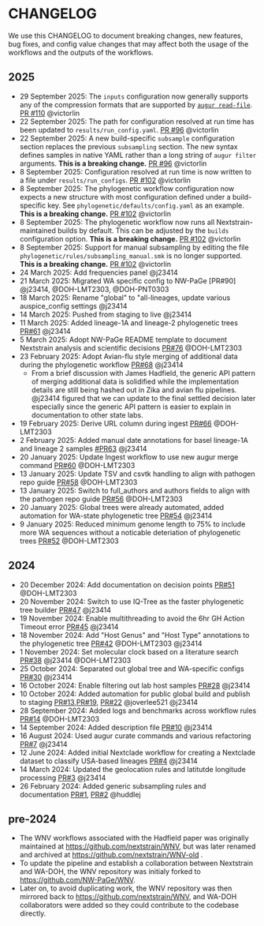 # CHANGELOG

We use this CHANGELOG to document breaking changes, new features, bug fixes, and config value changes that may affect both the usage of the workflows and the outputs of the workflows.

## 2025

* 29 September 2025: The `inputs` configuration now generally supports any of the compression formats that are supported by [`augur read-file`](https://docs.nextstrain.org/projects/augur/page/usage/cli/read-file.html). [PR #110](https://github.com/nextstrain/WNV/pull/110) @victorlin
* 22 September 2025: The path for configuration resolved at run time has been updated to `results/run_config.yaml`. [PR #96](https://github.com/nextstrain/WNV/pull/96) @victorlin
* 22 September 2025: A new build-specific `subsample` configuration section replaces the previous `subsampling` section. The new syntax defines samples in native YAML rather than a long string of `augur filter` arguments. **This is a breaking change.** [PR #96](https://github.com/nextstrain/WNV/pull/96) @victorlin
* 8 September 2025: Configuration resolved at run time is now written to a file under `results/run_configs`. [PR #102](https://github.com/nextstrain/WNV/pull/102) @victorlin
* 8 September 2025: The phylogenetic workflow configuration now expects a new structure with most configuration defined under a build-specific key. See `phylogenetic/defaults/config.yaml` as an example. **This is a breaking change.** [PR #102](https://github.com/nextstrain/WNV/pull/102) @victorlin
* 8 September 2025: The phylogenetic workflow now runs all Nextstrain-maintained builds by default. This can be adjusted by the `builds` configuration option. **This is a breaking change.** [PR #102](https://github.com/nextstrain/WNV/pull/102) @victorlin
* 8 September 2025: Support for manual subsampling by editing the file `phylogenetic/rules/subsampling_manual.smk` is no longer supported. **This is a breaking change.** [PR #102](https://github.com/nextstrain/WNV/pull/102) @victorlin
* 24 March 2025: Add frequencies panel @j23414
* 21 March 2025: Migrated WA specific config to NW-PaGe [PR#90] @j23414, @DOH-LMT2303, @DOH-PNT0303
* 18 March 2025: Rename "global" to "all-lineages, update various auspice_config settings @j23414
* 14 March 2025: Pushed from staging to live @j23414
* 11 March 2025: Added lineage-1A and lineage-2 phylogenetic trees [PR#61](https://github.com/nextstrain/WNV/pull/61) @j23414
* 5 March 2025: Adopt NW-PaGe README template to document Nextstrain analysis and scientific decisions [PR#76](https://github.com/nextstrain/WNV/pull/76) @DOH-LMT2303
* 23 February 2025: Adopt Avian-flu style merging of additional data during the phylogenetic workflow [PR#68](https://github.com/nextstrain/WNV/pull/68) @j23414
    * From a brief discussion with James Hadfield, the generic API pattern of merging additional data is solidified while the implementation details are still being hashed out in Zika and avian flu pipelines. @j23414 figured that we can update to the final settled decision later especially since the generic API pattern is easier to explain in documentation to other state labs.
* 19 February 2025: Derive URL column during ingest [PR#66](https://github.com/nextstrain/WNV/pull/66) @DOH-LMT2303
* 2 February 2025: Added manual date annotations for basel lineage-1A and lineage 2 samples [#PR63](https://github.com/nextstrain/WNV/pull/63) @j23414
* 20 January 2025: Update Ingest workflow to use new augur merge command [PR#60](https://github.com/nextstrain/WNV/pull/60) @DOH-LMT2303
* 13 January 2025: Update TSV and csvtk handling to align with pathogen repo guide [PR#58](https://github.com/nextstrain/WNV/pull/58) @DOH-LMT2303
* 13 January 2025: Switch to full_authors and authors fields to align with the pathogen repo guide [PR#56](https://github.com/nextstrain/WNV/pull/56) @DOH-LMT2303
* 20 January 2025: Global trees were already automated, added automation for WA-state phylogenetic tree [PR#54](https://github.com/nextstrain/WNV/pull/) @j23414
* 9 January 2025: Reduced minimum genome length to 75% to include more WA sequences without a noticable deteriation of phylogenetic trees [PR#52](https://github.com/nextstrain/WNV/pull/52) @DOH-LMT2303

## 2024

* 20 December 2024: Add documentation on decision points [PR#51](https://github.com/nextstrain/WNV/pull/51) @DOH-LMT2303
* 20 November 2024: Switch to use IQ-Tree as the faster phylogenetic tree builder [PR#47](https://github.com/nextstrain/WNV/pull/47) @j23414
* 19 November 2024: Enable multithreading to avoid the 6hr GH Action Timeout error [PR#45](https://github.com/nextstrain/WNV/pull/45) @j23414
* 18 November 2024: Add "Host Genus" and "Host Type" annotations to the phylogenetic tree [PR#42](https://github.com/nextstrain/WNV/pull/42) @DOH-LMT2303 @j23414
* 1 November 2024: Set molecular clock based on a literature search [PR#38](https://github.com/nextstrain/WNV/pull/38) @j23414 @DOH-LMT2303
* 25 October 2024: Separated out global tree and WA-specific configs [PR#30](https://github.com/nextstrain/WNV/pull/30) @j23414
* 16 October 2024: Enable filtering out lab host samples [PR#28](https://github.com/nextstrain/WNV/pull/28) @j23414
* 10 October 2024: Added automation for public global build and publish to staging [PR#13](https://github.com/nextstrain/WNV/pull/13),[PR#19](https://github.com/nextstrain/WNV/pull/19), [PR#22](https://github.com/nextstrain/WNV/pull/22) @joverlee521 @j23414
* 28 September 2024: Added logs and benchmarks across workflow rules [PR#14](https://github.com/nextstrain/WNV/pull/14)  @DOH-LMT2303
* 14 September 2024: Added description file [PR#10](https://github.com/nextstrain/WNV/pull/10) @j23414
* 16 August 2024: Used augur curate commands and various refactoring [PR#7](https://github.com/nextstrain/WNV/pull/7) @j23414
* 12 June 2024: Added initial Nextclade workflow for creating a Nextclade dataset to classify USA-based lineages [PR#4](https://github.com/nextstrain/WNV/pull/4) @j23414
* 14 March 2024: Updated the geolocation rules and latitutde longitude processing [PR#3](https://github.com/nextstrain/WNV/pull/3) @j23414
* 26 February 2024: Added generic subsampling rules and documentation [PR#1](https://github.com/nextstrain/WNV/pull/1), [PR#2](https://github.com/nextstrain/WNV/pull/2) @huddlej

## pre-2024

* The WNV workflows associated with the Hadfield paper was originally maintained at https://github.com/nextstrain/WNV, but was later renamed and archived at https://github.com/nextstrain/WNV-old .
* To update the pipeline and establish a collaboration between Nextstrain and WA-DOH, the WNV repository was initialy forked to https://github.com/NW-PaGe/WNV.
* Later on, to avoid duplicating work, the WNV repository was then mirrored back to https://github.com/nextstrain/WNV, and WA-DOH collaborators were added so they could contribute to the codebase directly.
